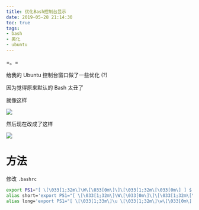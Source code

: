 ```yaml
---
title: 优化Bash控制台显示
date: 2019-05-28 21:14:30
toc: true
tags:
- bash
- 美化
- ubuntu
---
```


=。=<!--more-->

给我的 Ubuntu 控制台窗口做了一些优化 (?)

因为觉得原来默认的 Bash 太丑了

就像这样

![](https://cdn.lvcshu.info/img/20190528001.png)

然后现在改成了这样

![](https://cdn.lvcshu.info/img/20190528002.png)

# 方法

修改 `.bashrc`

```bash
export PS1="[ \[\033[1;32m\]\W\[\033[0m\]\]\[\033[1;32m\[\033[0m\] ] $ "
alias short='export PS1="[ \[\033[1;32m\]\W\[\033[0m\]\]\[\033[1;32m\[\033[0m\] ] $ "'
alias long='export PS1="[ \[\033[1;33m\]\u \[\033[1;32m\]\w\[\033[0m\] ] $ " '
```